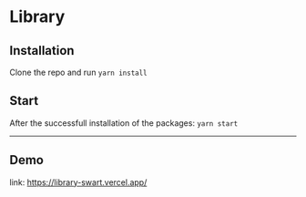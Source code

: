 # Library

## Installation

Clone the repo and run `yarn install`

## Start

After the successfull installation of the packages: `yarn start`

__________________________________________________________

## Demo

link:  https://library-swart.vercel.app/
